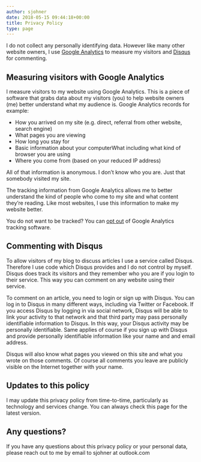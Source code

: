 ```yaml
---
author: sjohner
date: 2018-05-15 09:44:18+00:00
title: Privacy Policy
type: page 
---
```


I do not collect any personally identifying data. However like many other website owners, I use [Google Analytics](https://support.google.com/analytics/answer/6004245) to measure my visitors and [Disqus](https://help.disqus.com/terms-and-policies/disqus-privacy-policy) for commenting.

## Measuring visitors with Google Analytics

I measure visitors to my website using Google Analytics. This is a piece of software that grabs data about my visitors (you) to help website owners (me) better understand what my audience is. Google Analytics records for example:

- How you arrived on my site (e.g. direct, referral from other website, search engine)
- What pages you are viewing
- How long you stay for
- Basic information about your computerWhat including what kind of browser you are using
- Where you come from (based on your reduced IP address)

All of that information is anonymous. I don’t know who you are. Just that somebody visited my site.

The tracking information from Google Analytics allows me to better understand the kind of people who come to my site and what content they’re reading. Like most websites, I use this information to make my website better.

You do not want to be tracked? You can [opt out](https://tools.google.com/dlpage/gaoptout) of Google Analytics tracking software.

## Commenting with Disqus

To allow visitors of my blog to discuss articles I use a service called Disqus. Therefore I use code which Disqus provides and I do not control by myself. Disqus does track its visitors and they remember who you are if you login to their service. This way you can comment on any website using their service.

To comment on an article, you need to login or sign up with Disqus. You can log in to Disqus in many different ways, including via Twitter or Facebook. If you access Disqus by logging in via social network, Disqus will be able to link your activity to that network and that third party may pass personally identifiable information to Disqus. In this way, your Disqus activity may be personally identifiable. Same applies of course if you sign up with Disqus and provide personally identifiable information like your name and and email address.

Disqus will also know what pages you viewed on this site and what you wrote on those comments. Of course all comments you leave are publicly visible on the Internet together with your name.

## Updates to this policy

I may update this privacy policy from time-to-time, particularly as technology and services change. You can always check this page for the latest version.

## Any questions?

If you have any questions about this privacy policy or your personal data, please reach out to me by email to sjohner at outlook.com
